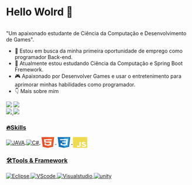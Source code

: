 <div id="title">
  <sumary><h1 align="center "style="display: inline-block">Hello Wolrd 👋</h1></sumary>
</div>

<div id="introducao">
  <p>"Um apaixonado estudante de Ciência da Computação e Desenvolvimento de Games".</p>
  <ul>
    <li>🔭 Estou em busca da minha primeira oportunidade de emprego como programador Back-end.</li>
    <li>🌱 Atualmente estou estudando Ciência da Computação e Spring Boot Fremework.</li>
    <li>🎮 Apaixonado por Desenvolver Games e usar o entretenimento para aprimorar minhas habilidades como programador.</li>
    <li>👇 Mais sobre mim</li>
  </ul>
</div>

<div id="links">
  <a href="https://www.linkedin.com/in/herbertfelix" target="_blank"><img src="https://img.shields.io/badge/-LinkedIn-%230077B5?style=for-the-badge&logo=linkedin&logoColor=white" target="_blank"></a>
  <a href="https://www.instagram.com/herbert.felix_/" target="_blank"><img src="https://img.shields.io/badge/-Instagram-%23E4405F?style=for-the-badge&logo=instagram&logoColor=white" target="_blank"></a>
</div>

<div id="githubStatus">
  <a href="https://github.com/Herbert-Felix">
  <img height="150em" src="https://github-readme-stats.vercel.app/api?username=Herbert-Felix&show_icons=true&theme=dracula&include_all_commits=true&count_private=true"/>
  <img height="150em" src="https://github-readme-stats.vercel.app/api/top-langs/?username=Herbert-Felix&layout=compact&langs_count=7&theme=dracula"/>
</div>

<div id="gifanimado">
  
</div>

<div id="skill">
  <h3>🔥Skills</h3>
  <img align="center" alt="JAVA" height="30" width="40" src="https://cdn.jsdelivr.net/gh/devicons/devicon/icons/java/java-original.svg">
  <img align="center" alt="C#" height="30" width="40" src="https://cdn.jsdelivr.net/gh/devicons/devicon/icons/csharp/csharp-original.svg">
  <img align="center" alt="HTML" height="30" width="40" src="https://raw.githubusercontent.com/devicons/devicon/master/icons/html5/html5-original.svg">
  <img align="center" alt="CSS" height="30" width="40" src="https://raw.githubusercontent.com/devicons/devicon/master/icons/css3/css3-original.svg">
  <img align="center" alt="Js" height="30" width="40" src="https://raw.githubusercontent.com/devicons/devicon/master/icons/javascript/javascript-plain.svg">
</div>

<div id="Tools">
  <h3>🛠️Tools & Framework</h3>
  <img align="center" alt="Eclipse" height="30" width="40" src="https://api.iconify.design/devicon/eclipse.svg">
  <img align="center" alt="VScode" height="30" width="40" src="https://cdn.jsdelivr.net/gh/devicons/devicon/icons/vscode/vscode-original.svg">
  <img align="center" alt="Visualstudio" height="30" width="40" src="https://cdn.jsdelivr.net/gh/devicons/devicon/icons/visualstudio/visualstudio-plain.svg">
  <img align="center" alt="unity" height="30" width="40" src="https://api.iconify.design/devicon/unity.svg">
</div>
